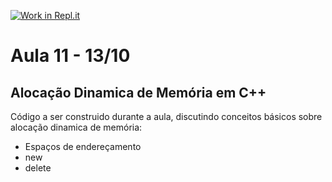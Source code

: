 [![Work in Repl.it](https://classroom.github.com/assets/work-in-replit-14baed9a392b3a25080506f3b7b6d57f295ec2978f6f33ec97e36a161684cbe9.svg)](https://classroom.github.com/online_ide?assignment_repo_id=3384762&assignment_repo_type=AssignmentRepo)
# Aula 11 - 13/10

## Alocação Dinamica de Memória em C++

Código a ser construido durante a aula, discutindo conceitos básicos sobre alocação dinamica de memória:

- Espaços de endereçamento
- new
- delete
